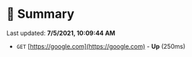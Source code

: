 # 📖 Summary
Last updated: **7/5/2021, 10:09:44 AM**

- `GET` [https://google.com](https://google.com) - **Up** (250ms)
